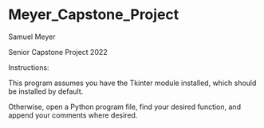 # Meyer_Capstone_Project

Samuel Meyer

Senior Capstone Project 2022

Instructions: 

This program assumes you have the Tkinter module installed, which should be installed by default. 

Otherwise, open a Python program file, find your desired function, and append your comments where desired. 


